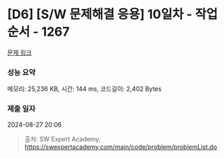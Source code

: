 # [D6] [S/W 문제해결 응용] 10일차 - 작업순서 - 1267 

[문제 링크](https://swexpertacademy.com/main/code/problem/problemDetail.do?contestProbId=AV18TrIqIwUCFAZN) 

### 성능 요약

메모리: 25,236 KB, 시간: 144 ms, 코드길이: 2,402 Bytes

### 제출 일자

2024-08-27 20:06



> 출처: SW Expert Academy, https://swexpertacademy.com/main/code/problem/problemList.do